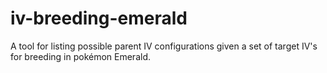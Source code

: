 # iv-breeding-emerald
A tool for listing possible parent IV configurations given a set of target IV's for breeding in pokémon Emerald.
